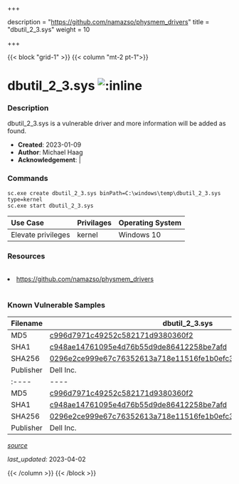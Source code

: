 +++

description = "https://github.com/namazso/physmem_drivers"
title = "dbutil_2_3.sys"
weight = 10

+++


{{< block "grid-1" >}}
{{< column "mt-2 pt-1">}}


# dbutil_2_3.sys ![:inline](/images/twitter_verified.png) 


### Description

dbutil_2_3.sys is a vulnerable driver and more information will be added as found.

- **Created**: 2023-01-09
- **Author**: Michael Haag
- **Acknowledgement**:  | [](https://twitter.com/)

### Commands

```
sc.exe create dbutil_2_3.sys binPath=C:\windows\temp\dbutil_2_3.sys type=kernel
sc.exe start dbutil_2_3.sys
```

| Use Case | Privilages | Operating System | 
|:---- | ---- | ---- |
| Elevate privileges | kernel | Windows 10 |

### Resources
<br>
<li><a href=" https://github.com/namazso/physmem_drivers"> https://github.com/namazso/physmem_drivers</a></li>
<br>

### Known Vulnerable Samples

| Filename | dbutil_2_3.sys |
|:---- | ---- | 
| MD5 | <a href="https://www.virustotal.com/gui/file/c996d7971c49252c582171d9380360f2">c996d7971c49252c582171d9380360f2</a> |
| SHA1 | <a href="https://www.virustotal.com/gui/file/c948ae14761095e4d76b55d9de86412258be7afd">c948ae14761095e4d76b55d9de86412258be7afd</a> |
| SHA256 | <a href="https://www.virustotal.com/gui/file/0296e2ce999e67c76352613a718e11516fe1b0efc3ffdb8918fc999dd76a73a5">0296e2ce999e67c76352613a718e11516fe1b0efc3ffdb8918fc999dd76a73a5</a> |
| Publisher | Dell Inc. || Signature | Dell Inc., VeriSign Class 3 Code Signing 2004 CA, VeriSign Class 3 Public Primary CA   || Description | dianhu || Filename | dbutil_2_3.sys |
|:---- | ---- | 
| MD5 | <a href="https://www.virustotal.com/gui/file/c996d7971c49252c582171d9380360f2">c996d7971c49252c582171d9380360f2</a> |
| SHA1 | <a href="https://www.virustotal.com/gui/file/c948ae14761095e4d76b55d9de86412258be7afd">c948ae14761095e4d76b55d9de86412258be7afd</a> |
| SHA256 | <a href="https://www.virustotal.com/gui/file/0296e2ce999e67c76352613a718e11516fe1b0efc3ffdb8918fc999dd76a73a5">0296e2ce999e67c76352613a718e11516fe1b0efc3ffdb8918fc999dd76a73a5</a> |
| Publisher | Dell Inc. || Signature | Dell Inc., VeriSign Class 3 Code Signing 2004 CA, VeriSign Class 3 Public Primary CA   || Description | dianhu |


[*source*](https://github.com/magicsword-io/LOLDrivers/tree/main/yaml/dbutil_2_3.sys.yml)

*last_updated:* 2023-04-02








{{< /column >}}
{{< /block >}}
